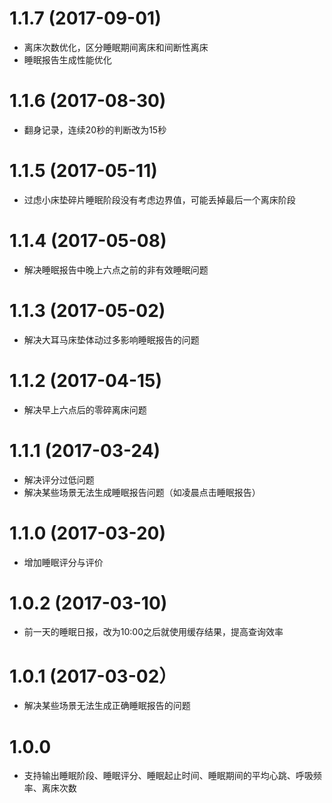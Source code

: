 # 1.1.7 (2017-09-01)
  * 离床次数优化，区分睡眠期间离床和间断性离床
  * 睡眠报告生成性能优化
   
# 1.1.6 (2017-08-30)
  * 翻身记录，连续20秒的判断改为15秒

# 1.1.5 (2017-05-11)
  * 过虑小床垫碎片睡眠阶段没有考虑边界值，可能丢掉最后一个离床阶段
  
# 1.1.4 (2017-05-08)
  * 解决睡眠报告中晚上六点之前的非有效睡眠问题
  
# 1.1.3 (2017-05-02)
  * 解决大耳马床垫体动过多影响睡眠报告的问题

# 1.1.2 (2017-04-15)
  * 解决早上六点后的零碎离床问题

# 1.1.1 (2017-03-24)
  * 解决评分过低问题
  * 解决某些场景无法生成睡眠报告问题（如凌晨点击睡眠报告）

# 1.1.0 (2017-03-20)
  * 增加睡眠评分与评价

# 1.0.2 (2017-03-10)
  * 前一天的睡眠日报，改为10:00之后就使用缓存结果，提高查询效率

# 1.0.1 (2017-03-02）
  * 解决某些场景无法生成正确睡眠报告的问题

# 1.0.0
  * 支持输出睡眠阶段、睡眠评分、睡眠起止时间、睡眠期间的平均心跳、呼吸频率、离床次数